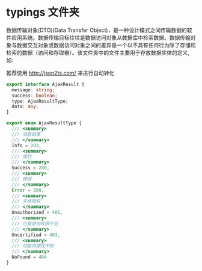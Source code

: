 # typings 文件夹

数据传输对象(DTO)(Data Transfer Object)，是一种设计模式之间传输数据的软件应用系统。数据传输目标往往是数据访问对象从数据库中检索数据。数据传输对象与数据交互对象或数据访问对象之间的差异是一个以不具有任何行为除了存储和检索的数据（访问和存取器）。该文件夹中的文件主要用于存放数据实体的定义,如:

推荐使用 <http://json2ts.com/> 来进行自动转化

```typescript
export interface AjaxResult {
  message: string;
  success: boolean;
  type: AjaxResultType;
  data: any;
}

export enum AjaxResultType {
  /// <summary>
  /// 消息结果
  /// </summary>
  Info = 203,
  /// <summary>
  /// 成功
  /// </summary>
  Success = 200,
  /// <summary>
  /// 错误
  /// </summary>
  Error = 500,
  /// <summary>
  /// 未经授权
  /// </summary>
  Unauthorized = 401,
  /// <summary>
  /// 已登录但权限不足
  /// </summary>
  Uncertified = 403,
  /// <summary>
  /// 功能资源找不到
  /// </summary>
  NoFound = 404
}
```

